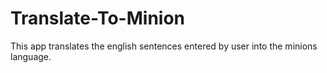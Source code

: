 # Translate-To-Minion

This app translates the english sentences entered by user into the minions language.
